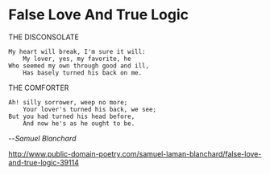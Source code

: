 # False Love And True Logic


THE DISCONSOLATE

    My heart will break, I'm sure it will:
        My lover, yes, my favorite, he
    Who seemed my own through good and ill,
        Has basely turned his back on me.

THE COMFORTER

    Ah! silly sorrower, weep no more;
        Your lover's turned his back, we see;
    But you had turned his head before,
        And now he's as he ought to be.

--*Samuel Blanchard*

http://www.public-domain-poetry.com/samuel-laman-blanchard/false-love-and-true-logic-39114

